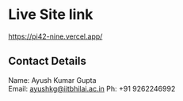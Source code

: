 # Live Site link
https://pi42-nine.vercel.app/
## Contact Details
Name: Ayush Kumar Gupta  
Email: ayushkg@iitbhilai.ac.in
Ph: +91 9262246992
